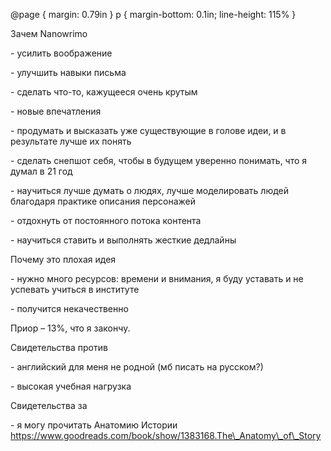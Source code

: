    @page { margin: 0.79in } p { margin-bottom: 0.1in; line-height: 115% } 

Зачем Nanowrimo

\- усилить воображение

\- улучшить навыки письма

\- сделать что-то, кажущееся очень крутым

\- новые впечатления

\- продумать и высказать уже существующие в голове идеи, и в результате лучше их понять

\- сделать снепшот себя, чтобы в будущем уверенно понимать, что я думал в 21 год

\- научиться лучше думать о людях, лучше моделировать людей благодаря практике описания персонажей

\- отдохнуть от постоянного потока контента

\- научиться ставить и выполнять жесткие дедлайны

  

Почему это плохая идея

\- нужно много ресурсов: времени и внимания, я буду уставать и не успевать учиться в институте

\- получится некачественно

  

  

Приор – 13%, что я закончу.

Свидетельства против

\- английский для меня не родной (мб писать на русском?)

\- высокая учебная нагрузка

  

Свидетельства за

\- я могу прочитать Анатомию Истории https://www.goodreads.com/book/show/1383168.The\_Anatomy\_of\_Story